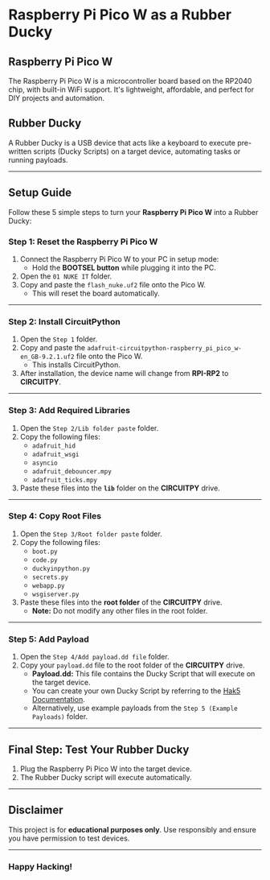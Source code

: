 # Raspberry Pi Pico W as a Rubber Ducky

## Raspberry Pi Pico W
The Raspberry Pi Pico W is a microcontroller board based on the RP2040 chip, with built-in WiFi support. It's lightweight, affordable, and perfect for DIY projects and automation.

## Rubber Ducky
A Rubber Ducky is a USB device that acts like a keyboard to execute pre-written scripts (Ducky Scripts) on a target device, automating tasks or running payloads.

---

## Setup Guide
Follow these 5 simple steps to turn your **Raspberry Pi Pico W** into a Rubber Ducky:

### Step 1: Reset the Raspberry Pi Pico W
1. Connect the Raspberry Pi Pico W to your PC in setup mode:
   - Hold the **BOOTSEL button** while plugging it into the PC.
2. Open the `01 NUKE IT` folder.
3. Copy and paste the `flash_nuke.uf2` file onto the Pico W.
   - This will reset the board automatically.

---

### Step 2: Install CircuitPython
1. Open the `Step 1` folder.
2. Copy and paste the `adafruit-circuitpython-raspberry_pi_pico_w-en_GB-9.2.1.uf2` file onto the Pico W.
   - This installs CircuitPython.
3. After installation, the device name will change from **RPI-RP2** to **CIRCUITPY**.

---

### Step 3: Add Required Libraries
1. Open the `Step 2/Lib folder paste` folder.
2. Copy the following files:
   - `adafruit_hid`
   - `adafruit_wsgi`
   - `asyncio`
   - `adafruit_debouncer.mpy`
   - `adafruit_ticks.mpy`
3. Paste these files into the **`lib`** folder on the **CIRCUITPY** drive.

---

### Step 4: Copy Root Files
1. Open the `Step 3/Root folder paste` folder.
2. Copy the following files:
   - `boot.py`
   - `code.py`
   - `duckyinpython.py`
   - `secrets.py`
   - `webapp.py`
   - `wsgiserver.py`
3. Paste these files into the **root folder** of the **CIRCUITPY** drive.
   - **Note:** Do not modify any other files in the root folder.

---

### Step 5: Add Payload
1. Open the `Step 4/Add payload.dd file` folder.
2. Copy your `payload.dd` file to the root folder of the **CIRCUITPY** drive.
   - **Payload.dd:** This file contains the Ducky Script that will execute on the target device.
   - You can create your own Ducky Script by referring to the [Hak5 Documentation](https://docs.hak5.org/hak5-usb-rubber-ducky/duckyscript-tm-quick-reference).
   - Alternatively, use example payloads from the `Step 5 (Example Payloads)` folder.

---

## Final Step: Test Your Rubber Ducky
1. Plug the Raspberry Pi Pico W into the target device.
2. The Rubber Ducky script will execute automatically.

---

## Disclaimer
This project is for **educational purposes only**. Use responsibly and ensure you have permission to test devices.

---

### Happy Hacking!
